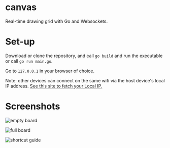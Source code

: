 # canvas
Real-time drawing grid with Go and Websockets.

# Set-up
Download or clone the repository, and call `go build` and run the executable or call `go run main.go`.

Go to `127.0.0.1` in your browser of choice.

Note: other devices can connect on the same wifi via the host device's local IP address.
[See this site to fetch your Local IP.](https://www.whatismyip.com/)

# Screenshots

![empty board](https://i.imgur.com/uaLFgUy.png)

![full board](https://i.imgur.com/zqTCXo6.png)

![shortcut guide](https://i.imgur.com/Zq8iq7h.png)
